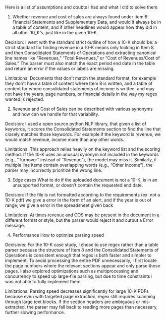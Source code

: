 Here is a list of assumptions and doubts I had and what I did to solve them.

1. Whether revenue and cost of sales are always found under Item 8: Financial Statements and Supplementary Data, and would it always be in a table of content, and if other headlines would appear how they did in all other 10_K's, just like in the given 10-K 

Decision: I went with the standard strict outline of how a 10-K should be: a strict standard for finding revenue in a 10-K means only looking in Item 8 and then Consolidated Statements of Operations and extracting canonical line names like “Revenues,” “Total Revenues,” or “Cost of Revenues/Cost of Sales.” The parser must also match the exact period end date in the table and return an error if the values or labels are missing.

Limitations: Documents that don't match the standard format, for example they don't have a table of content where Item 8 is written, and a table of content for where consolidated statements of income is written, and may not have the years, page numbers, or financial details in the way my regex wanted is rejected.

2. Revenue and Cost of Sales can be described with various synonyms and how can we handle for that variability.

Decision: I used a open source python NLP library, that given a list of keywords, it scores the Consolidated Statements section to find the line that closely matches those keywords. For example if the keyword is revenue, we would match revenue, income more than any other words. 

Limitations: This approach relies heavily on the keyword list and the scoring method. If the 10-K uses an unusual synonym not included in the keywords (e.g., “Turnover” instead of “Revenue”), the model may miss it. Similarly, if multiple line items contain overlapping words (e.g., “Other Income”), the parser may incorrectly prioritize the wrong line.

3. Edge cases
What to do if the uploaded document is not a 10-K, is in an unsupported format, or doesn’t contain the requested end date.

Decision: If the file is not formatted according to the requirements (ex: not a 10-K pdf) we give a error in the form of an alert, and if the year is out of range, we give a error in the spreadsheet given back

Limitations: At times revenue and COS may be present in the document in a different format or style, but the parser would reject it and output a Error message.


4. Performance
How to optimize parsing speed

Decisions:
For the 10-K case study, I chose to use regex rather than a table parser because the structure of Item 8 and the Consolidated Statements of Operations is consistent enough that regex is both faster and simpler to implement. To avoid processing the entire PDF unnecessarily, I first locate the page numbers where the relevant sections appear and only parse those pages. I also explored optimizations such as multiprocessing and concurrency to speed up large-file parsing, but due to time constraints I was not able to fully implement them.

Limitations:
Parsing speed decreases significantly for large 10-K PDFs because even with targeted page extraction, regex still requires scanning through large text blocks. If the section headers are ambiguous or mis-extracted, the parser may fall back to reading more pages than necessary, further slowing performance.
